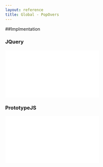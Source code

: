 ```yaml
---
layout: reference
title: Global - PopOvers
---
```


##Implmentation

### JQuery
<iframe src="popovers-jquery.html" frameBorder="0" onload="resizeIframe(this)"></iframe>

### PrototypeJS
<iframe src="popovers-prototypejs.html" frameBorder="0" onload="resizeIframe(this)"></iframe> 

<script language="javascript" type="text/javascript">
  function resizeIframe(obj) {
    obj.style.height = obj.contentWindow.document.body.scrollHeight + 'px';
  }
</script>
